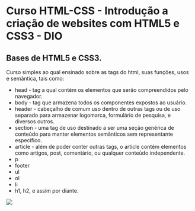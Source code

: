 # Curso HTML-CSS - Introdução a criação de websites com HTML5 e CSS3 - DIO
## Bases de HTML5 e CSS3.

Curso simples ao qual ensinado sobre as tags do html, suas funções, usos e semântica, tais como:

- head - tag a qual contém os elementos que serão compreendidos pelo navegador.
- body - tag que armazena todos os componentes expostos ao usuário.
- header - cabeçalho de comum uso dentro de outras tags ou de uso separado para armazenar logomarca, formulário de pesquisa,  e diversos outros.
- section - uma tag de uso destinado a ser uma seção genérica de conteúdo para manter elementos semânticos sem representante específico.
- article - além de poder conter outras tags, o article contém elementos como artigos, post, comentário, ou qualquer conteúdo independente.
- p
- footer
- ul
- ol
- li
- h1, h2, e assim por diante.





![](/home/werewolf/Imagens/paginaCompleta.png)

